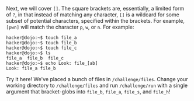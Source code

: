Next, we will cover `[]`.
The square brackets are, essentially, a limited form of `?`, in that instead of matching any character, `[]` is a wildcard for some subset of potential characters, specified within the brackets.
For example, `[pwn]` will match the character `p`, `w`, or `n`.
For example:

```console
hacker@dojo:~$ touch file_a
hacker@dojo:~$ touch file_b
hacker@dojo:~$ touch file_c
hacker@dojo:~$ ls
file_a	file_b	file_c
hacker@dojo:~$ echo Look: file_[ab]
Look: file_a file_b
```

Try it here!
We've placed a bunch of files in `/challenge/files`.
Change your working directory to `/challenge/files` and run `/challenge/run` with a single argument that bracket-globs into `file_b`, `file_a`, `file_s`, and `file_h`!
